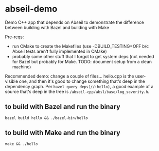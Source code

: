 # abseil-demo
Demo C++ app that depends on Abseil to demonstrate the difference between building with Bazel and building with Make

Pre-reqs:
- run CMake to create the Makefiles (use -DBUILD_TESTING=OFF b/c Abseil tests aren't fully implemented in CMake)
- probably some other stuff that I forgot to get system deps (not needed for Bazel but probably for Make. TODO: document setup from a clean machine)

Recommended demo: change a couple of files... hello.cpp is the user-visible one, and then it's good to change something that's deep in the dependency graph. Per `bazel query deps(//:hello)`, a good example of a source that's deep in the tree is `/abseil-cpp/absl/base/log_severity.h`.

## to build with Bazel and run the binary
`bazel build hello && ./bazel-bin/hello`

## to build with Make and run the binary
`make && ./hello`